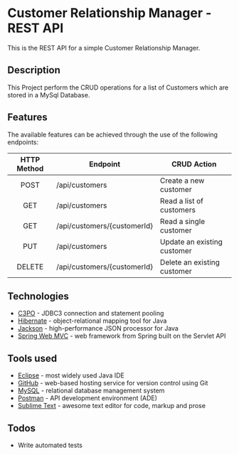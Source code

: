 
# Customer Relationship Manager - REST API
This is the REST API for a simple Customer Relationship Manager.

## Description
This Project perform the CRUD operations for a list of Customers which are stored in a MySql Database.

## Features
 The available features can be achieved through the use of the following endpoints:

| HTTP Method | Endpoint | CRUD Action
| :---: | --- | --- |
| POST | /api/customers | Create a new customer |
| GET | /api/customers | Read a list of customers |
| GET | /api/customers/{customerId} | Read a single customer |
| PUT | /api/customers | Update an existing customer |
| DELETE | /api/customers/{customerId} | Delete an existing customer |

## Technologies
* [C3PO] - JDBC3 connection and statement pooling
* [Hibernate] - object-relational mapping tool for Java
* [Jackson] - high-performance JSON processor for Java
* [Spring Web MVC] - web framework from Spring built on the Servlet API

## Tools used
* [Eclipse] - most widely used Java IDE
* [GitHub] - web-based hosting service for version control using Git
* [MySQL] - relational database management system
* [Postman] - API development environment (ADE)
* [Sublime Text] - awesome text editor for code, markup and prose

## Todos
* Write automated tests

[//]: # (These are reference links used in the body of this note. Thanks SO - http://stackoverflow.com/questions/4823468/store-comments-in-markdown-syntax)

[C3PO]: <https://www.mchange.com/projects/c3p0/>
[Eclipse]: <https://www.eclipse.org/>
[GitHub]: <https://github.com/>
[Hibernate]: <https://hibernate.org/>
[Jackson]: <https://github.com/FasterXML/jackson>
[MySQL]: <https://www.mysql.com/>
[Postman]: <https://www.getpostman.com/>
[Spring Web MVC]: <https://docs.spring.io/spring/docs/current/spring-framework-reference/web.html>
[Sublime Text]: <https://www.sublimetext.com/>